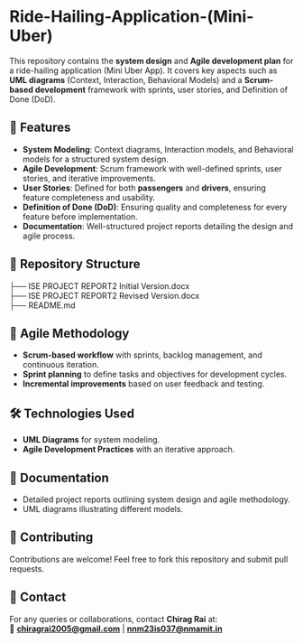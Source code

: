 # Ride-Hailing-Application-(Mini-Uber)

This repository contains the **system design** and **Agile development plan** for a ride-hailing application (Mini Uber App). It covers key aspects such as **UML diagrams** (Context, Interaction, Behavioral Models) and a **Scrum-based development** framework with sprints, user stories, and Definition of Done (DoD).

## 📌 Features
- **System Modeling**: Context diagrams, Interaction models, and Behavioral models for a structured system design.
- **Agile Development**: Scrum framework with well-defined sprints, user stories, and iterative improvements.
- **User Stories**: Defined for both **passengers** and **drivers**, ensuring feature completeness and usability.
- **Definition of Done (DoD)**: Ensuring quality and completeness for every feature before implementation.
- **Documentation**: Well-structured project reports detailing the design and agile process.

## 📁 Repository Structure
├── ISE PROJECT REPORT2 Initial Version.docx  
├── ISE PROJECT REPORT2 Revised Version.docx  
├── README.md  


## 🚀 Agile Methodology
- **Scrum-based workflow** with sprints, backlog management, and continuous iteration.
- **Sprint planning** to define tasks and objectives for development cycles.
- **Incremental improvements** based on user feedback and testing.

## 🛠 Technologies Used
- **UML Diagrams** for system modeling.
- **Agile Development Practices** with an iterative approach.

## 📄 Documentation
- Detailed project reports outlining system design and agile methodology.
- UML diagrams illustrating different models.

## 📌 Contributing
Contributions are welcome! Feel free to fork this repository and submit pull requests.

## 📧 Contact
For any queries or collaborations, contact **Chirag Rai** at:  
📩 **chiragrai2005@gmail.com** | **nnm23is037@nmamit.in**

